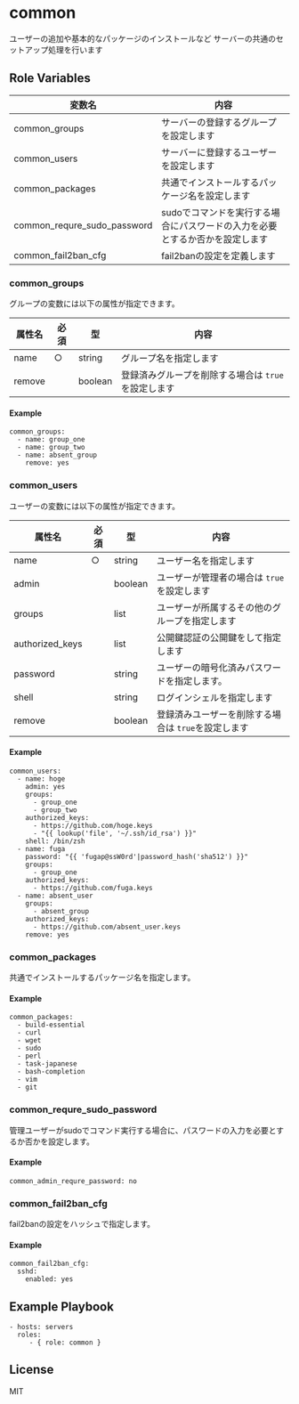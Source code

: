common
=========

ユーザーの追加や基本的なパッケージのインストールなど
サーバーの共通のセットアップ処理を行います

Role Variables
--------------

| 変数名                      | 内容                                                                         |
| --------------------------- | ---------------------------------------------------------------------------- |
| common_groups               | サーバーの登録するグループを設定します                                       |
| common_users                | サーバーに登録するユーザーを設定します                                       |
| common_packages             | 共通でインストールするパッケージ名を設定します                               |
| common_requre_sudo_password | sudoでコマンドを実行する場合にパスワードの入力を必要とするか否かを設定します |
| common_fail2ban_cfg         | fail2banの設定を定義します                                                   |

### common_groups

グループの変数には以下の属性が指定できます。

| 属性名          | 必須 | 型      | 内容                                             |
| --------------- | ---- | ------- | ------------------------------------------------ |
| name            | ○    | string  |  グループ名を指定します                |
| remove          |      | boolean |  登録済みグループを削除する場合は `true`を設定します                                                |

#### Example

```
common_groups:
  - name: group_one
  - name: group_two
  - name: absent_group
    remove: yes
```

### common_users

ユーザーの変数には以下の属性が指定できます。

| 属性名          | 必須 | 型      | 内容                                             |
| --------------- | ---- | ------- | ------------------------------------------------ |
| name            | ○    | string  | ユーザー名を指定します                 |
| admin           |      | boolean | ユーザーが管理者の場合は `true` を設定します     |
| groups          |      | list    | ユーザーが所属するその他のグループを指定します |
| authorized_keys |      | list    | 公開鍵認証の公開鍵をして指定します               |
| password        |      | string  | ユーザーの暗号化済みパスワードを指定します。     |
| shell           |      | string  | ログインシェルを指定します                       |
| remove          |      | boolean |  登録済みユーザーを削除する場合は `true`を設定します                                                |

#### Example

```
common_users:
  - name: hoge
    admin: yes
    groups:
      - group_one
      - group_two
    authorized_keys:
      - https://github.com/hoge.keys
      - "{{ lookup('file', '~/.ssh/id_rsa') }}"
    shell: /bin/zsh
  - name: fuga
    password: "{{ 'fugap@ssW0rd'|password_hash('sha512') }}"
    groups:
      - group_one
    authorized_keys:
      - https://github.com/fuga.keys
  - name: absent_user
    groups:
      - absent_group
    authorized_keys:
      - https://github.com/absent_user.keys
    remove: yes
```



### common_packages

共通でインストールするパッケージ名を指定します。

#### Example

```
common_packages:
  - build-essential
  - curl
  - wget
  - sudo
  - perl
  - task-japanese
  - bash-completion
  - vim
  - git
```


### common_requre_sudo_password

管理ユーザーがsudoでコマンド実行する場合に、パスワードの入力を必要とするか否かを設定します。  

#### Example

```
common_admin_requre_password: no
```

### common_fail2ban_cfg

fail2banの設定をハッシュで指定します。

#### Example

```
common_fail2ban_cfg:
  sshd:
    enabled: yes
```

Example Playbook
----------------

    - hosts: servers
      roles:
         - { role: common }

License
-------

MIT
